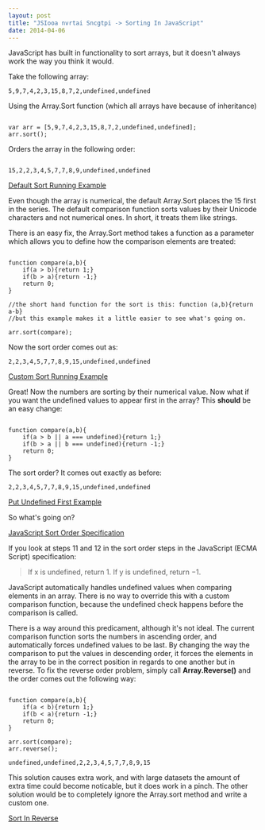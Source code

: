 ```yaml
---
layout: post
title: "JSIooa nvrtai Sncgtpi -> Sorting In JavaScript"
date: 2014-04-06
---
```


JavaScript has built in functionality to sort arrays, but it doesn't always work the way you think it would.  

Take the following array: 
```
5,9,7,4,2,3,15,8,7,2,undefined,undefined
```


Using the Array.Sort function (which all arrays have because of inheritance)


```

var arr = [5,9,7,4,2,3,15,8,7,2,undefined,undefined];
arr.sort();

```


Orders the array in the following order: 


```

15,2,2,3,4,5,7,7,8,9,undefined,undefined

```


<a href="http://jsfiddle.net/6N7JQ/4/" title="Running Example" target="_blank">Default Sort Running Example</a>

Even though the array is numerical, the default Array.Sort places the 15 first in the series.  The default comparison function sorts values by their Unicode characters and not numerical ones.  In short, it treats them like strings. 

There is an easy fix, the Array.Sort method takes a function as a parameter which allows you to define how the comparison elements are treated: 


```

function compare(a,b){
    if(a > b){return 1;}
    if(b > a){return -1;}
    return 0;
}

//the short hand function for the sort is this: function (a,b){return a-b}
//but this example makes it a little easier to see what's going on.

arr.sort(compare);

```


Now the sort order comes out as: 


```
2,2,3,4,5,7,7,8,9,15,undefined,undefined
```

<a href="http://jsfiddle.net/6N7JQ/5/" title="Custom Sort Running Example" target="_blank">Custom Sort Running Example</a>


Great!  Now the numbers are sorting by their numerical value.  Now what if you want the undefined values to appear first in the array?  This **should** be an easy change:


```

function compare(a,b){
    if(a > b || a === undefined){return 1;}
    if(b > a || b === undefined){return -1;}
    return 0;
}

```


The sort order?  It comes out exactly as before: 

```
2,2,3,4,5,7,7,8,9,15,undefined,undefined
```


<a href="http://jsfiddle.net/6N7JQ/7/" title="Put Undefined First Example" target="_blank">Put Undefined First Example</a>

So what's going on?

<a href="http://www.ecma-international.org/ecma-262/5.1/#sec-15.4.4.11" title="JavaScript Sort Order Spec" target="_blank">JavaScript Sort Order Specification</a>

If you look at steps 11 and 12 in the sort order steps in the JavaScript (ECMA Script) specification:

<blockquote>
If x is undefined, return 1.
If y is undefined, return −1.
</blockquote>

JavaScript automatically handles undefined values when comparing elements in an array.  There is no way to override this with a custom comparison function, because the undefined check happens before the comparison is called.   

There is a way around this predicament, although it's not ideal.  The current comparison function sorts the numbers in ascending order, and automatically forces undefined values to be last.  By changing the way the comparison to put the values in descending order, it forces the elements in the array to be in the correct position in regards to one another but in reverse.  To fix the reverse order problem, simply call <strong>Array.Reverse()</strong> and the order comes out the following way: 


```

function compare(a,b){
    if(a < b){return 1;}
    if(b < a){return -1;}
    return 0;
}

arr.sort(compare);
arr.reverse();

```



```
undefined,undefined,2,2,3,4,5,7,7,8,9,15
```


This solution causes extra work, and with large datasets the amount of extra time could become noticable, but it does work in a pinch. The other solution would be to completely ignore the Array.sort method and write a custom one.  



<a href="http://jsfiddle.net/6N7JQ/9/" title="Reverse Order" target="_blank">Sort In Reverse</a>
